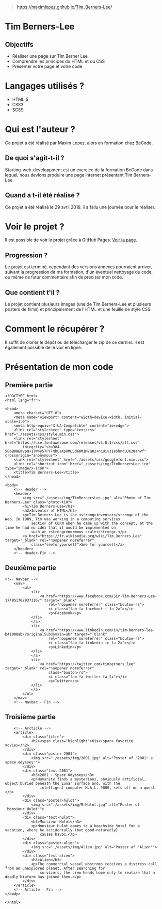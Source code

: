> https://maximlopez.github.io/Tim_Berners-Lee/
# Tim Berners-Lee

## Objectifs
- Réaliser une page sur Tim Berner Lee
- Comprendre les principes du HTML et du CSS
- Présenter votre page et votre code
# Langages utilisés ? 
* HTML 5
* CSS3
* SCSS 

# Qui est l'auteur ? 
Ce projet a été réalisé par Maxim Lopez, alors en formation chez BeCode.

## De quoi s'agit-t-il ? 
Starting-web-developpment est un exercice de la formation BeCode dans lequel, nous devions produire une page internet présentant Tim Berners-Lee.

## Quand a t-il été réalisé ? 
Ce projet a été réalisé le 29 avril 2019. Il a fallu une journée pour le réaliser.

# Voir le projet ?
Il est possible de voir le projet grâce à GitHub Pages. [Voir la page]( https://maximlopez.github.io/Tim_Berners-Lee/).


## Progression ? 
Le projet est terminé, cependant des versions annexes pourraient arriver, suivant la progression de ma formation, d'un éventuel nettoyage du code, ou même de futur commentaire afin de préciser mon code.

## Que contient t'il ? 
Le projet contient plusieurs images (une de Tim Berners-Lee et plusieurs posters de films) et principalement de l'HTML et une feuille de style CSS.

# Comment le récupérer ? 
Il suffit de cloner le dépôt ou de télécharger le zip de ce dernier. Il est également possible de le voir en ligne.

# Présentation de mon code
## Première partie
```
<!DOCTYPE html>
<html lang="fr">

<head>
    <meta charset="UTF-8">
    <meta name="viewport" content="width=device-width, initial-scale=1.0">
    <meta http-equiv="X-UA-Compatible" content="ie=edge">
    <link rel="stylesheet" type="text/css" href="./assets/css/style.min.css">
    <link rel="stylesheet" href="https://use.fontawesome.com/releases/v5.8.1/css/all.css"
        integrity="sha384-50oBUHEmvpQ+1lW4y57PTFmhCaXp0ML5d60M1M7uH2+nqUivzIebhndOJK28anvf" crossorigin="anonymous">
    <link rel="stylesheet" href="./assets/css/googlefont.min.css">
    <link rel="shortcut icon" href="./assets/img/TimBernersLee.ico" type="image/x-icon">
    <title>Tim Berners-Lee</title>
</head>

<body>
    <!-- Header -->
    <header>
        <img src="./assets/img/TimBernersLee.jpg" alt="Photo of Tim Berners-Lee" class="photo-tim">
        <h1>Tim Berners-Lee</h1>
        <h2>Inventor of HTML</h2>
        <p>Tim Berners-Lee is the <strong>inventor</strong> of the Web. In 1989, Tim was working in a computing services
            section of CERN when he came up with the concept; at the time he had no idea that it would be implemented on
            such an <strong>enormous scale</strong>.</p>
        <a href="https://fr.wikipedia.org/wiki/Tim_Berners-Lee" target="_blank" rel="noopener noreferrer"
            class="seeforyourself">See for yourself</a>
    </header>
    <!-- Header-Fin -->
```
## Deuxième partie
```
<!-- Navbar -->
    <nav>
        <ul>
            <li>
                <a href="https://www.facebook.com/Sir-Tim-Berners-Lee-174851762937116/" target="_blank"
                    rel="noopener noreferrer" class="bouton-rs">
                    <i class="fab fa-facebook-f fa-2x"></i>
                    <p>Facebook</p>
            </li>
            </a>
            <li>
                <a href="https://www.linkedin.com/in/tim-berners-lee-b41808ab/?originalSubdomain=uk" target="_blank"
                    rel="noopener noreferrer" class="bouton-rs">
                    <i class="fab fa-linkedin-in fa-2x"></i>
                    <p>Linkedin</p>
            </li>
            </a>
            <li>
                <a href="https://twitter.com/timberners_lee" target="_blank" rel="noopener noreferrer"
                    class="bouton-rs">
                    <i class="fab fa-twitter fa-2x"></i>
                    <p>Twitter</p>
            </li>
            </a>
        </ul>
    </nav>
    <!-- Navbar - Fin -->
```
## Troisième partie
```
    <!-- Arcticle -->
    <article>
        <div class="titre">
            <h2><span class="highlight">His</span> favorite movies</h2>
        </div>
        <div class="poster-2001">
            <img src="./assets/img/2001.jpg" alt="Poster of '2001: a space odyssey'">
        </div>
        <div class="text-2001">
            <h3>2001 - Space Odyssey</h3>
            <p>Humanity finds a mysterious, obviously artificial, object buried beneath the Lunar surface and, with the
                intelligent computer H.A.L. 9000, sets off on a quest.</p>
        </div>
        <div class="poster-hulot">
            <img src="./assets/img/MrHulot.jpg" alt="Poster of 'Monsieur Hulot'">
        </div>
        <div class="text-hulot">
            <h3>Monsieur Hulot</h3>
            <p>Monsieur Hulot comes to a beachside hotel for a vacation, where he accidentally (but good-naturedly)
                causes havoc.</p>
        </div>
        <div class="poster-alien">
            <img src="./assets/img/Alien.jpg" alt="Poster of 'Alien'">
        </div>
        <div class="text-alien">
            <h3>Alien</h3>
            <p>The commercial vessel Nostromo receives a distress call from an unexplored planet. After searching for
                survivors, the crew heads home only to realize that a deadly bioform has joined them.</p>
        </div>
    </article>
    <!-- Article - Fin -->
</body>

</html>
```
